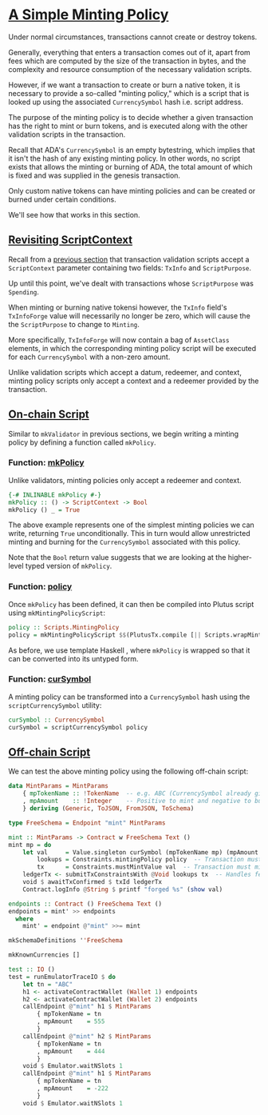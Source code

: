 # [A Simple Minting Policy](https://youtu.be/SsaVjSsPPcg?t=794)

Under normal circumstances, transactions cannot create or destroy tokens.

Generally, everything that enters a transaction comes out of it, apart from fees which are computed by the size of the transaction in bytes, and the complexity and resource consumption of the necessary validation scripts.

However, if we want a transaction to create or burn a native token, it is necessary to provide a so-called "minting policy," which is a script that is looked up using the associated `CurrencySymbol` hash i.e. script address.

The purpose of the minting policy is to decide whether a given transaction has the right to mint or burn tokens, and is executed along with the other validation scripts in the transaction.

Recall that ADA's `CurrencySymbol` is an empty bytestring, which implies that it isn't the hash of any existing minting policy. In other words, no script exists that allows the minting or burning of ADA, the total amount of which is fixed and was supplied in the genesis transaction.

Only custom native tokens can have minting policies and can be created or burned under certain conditions.

We'll see how that works in this section.

## [Revisiting ScriptContext](https://youtu.be/SsaVjSsPPcg?t=958)

Recall from a [previous section](../lecture03/1_Script-Contexts.md) that transaction validation scripts accept a `ScriptContext` parameter containing two fields: `TxInfo` and `ScriptPurpose`.

Up until this point, we've dealt with transactions whose `ScriptPurpose` was `Spending`.

When minting or burning native tokensi however, the `TxInfo` field's `TxInfoForge` value will necessarily no longer be zero, which will cause the the `ScriptPurpose` to change to `Minting`.

More specifically, `TxInfoForge` will now contain a bag of `AssetClass` elements, in which the corresponding minting policy script will be executed for each `CurrencySymbol` with a non-zero amount.

Unlike validation scripts which accept a datum, redeemer, and context, minting policy scripts only accept a context and a redeemer provided by the transaction.

## [On-chain Script](https://youtu.be/SsaVjSsPPcg?t=1220)

Similar to `mkValidator` in previous sections, we begin writing a minting policy by defining a function called `mkPolicy`.

### Function: [mkPolicy](https://youtu.be/SsaVjSsPPcg)

Unlike validators, minting policies only accept a redeemer and context.
```haskell
{-# INLINABLE mkPolicy #-}
mkPolicy :: () -> ScriptContext -> Bool
mkPolicy () _ = True
```

The above example represents one of the simplest minting policies we can write, returning `True` unconditionally. This in turn would allow unrestricted minting and burning for the `CurrencySymbol` associated with this policy.

Note that the `Bool` return value suggests that we are looking at the higher-level typed version of `mkPolicy`.

### Function: [policy](https://youtu.be/SsaVjSsPPcg?t=1328)

Once `mkPolicy` has been defined, it can then be compiled into Plutus script using `mkMintingPolicyScript`:

```haskell
policy :: Scripts.MintingPolicy
policy = mkMintingPolicyScript $$(PlutusTx.compile [|| Scripts.wrapMintingPolicy mkPolicy ||])
```

As before, we use template Haskell , where `mkPolicy` is wrapped so that it can be converted into its untyped form.

### Function: [curSymbol](https://youtu.be/SsaVjSsPPcg?t=1396)

A minting policy can be transformed into a `CurrencySymbol` hash using the `scriptCurrencySymbol` utility:

```haskell
curSymbol :: CurrencySymbol
curSymbol = scriptCurrencySymbol policy
```

## [Off-chain Script](https://youtu.be/SsaVjSsPPcg?t=1456)

We can test the above minting policy using the following off-chain script:

```haskell
data MintParams = MintParams
    { mpTokenName :: !TokenName  -- e.g. ABC (CurrencySymbol already given by script)
    , mpAmount    :: !Integer    -- Positive to mint and negative to burn
    } deriving (Generic, ToJSON, FromJSON, ToSchema)

type FreeSchema = Endpoint "mint" MintParams

mint :: MintParams -> Contract w FreeSchema Text ()
mint mp = do
    let val     = Value.singleton curSymbol (mpTokenName mp) (mpAmount mp)  -- Value to mint / burn
        lookups = Constraints.mintingPolicy policy  -- Transaction must contain the policy itself to be successful
        tx      = Constraints.mustMintValue val  -- Transaction must mint the computed value
    ledgerTx <- submitTxConstraintsWith @Void lookups tx  -- Handles fees, adds or removes minted / burned values to / from wallet
    void $ awaitTxConfirmed $ txId ledgerTx
    Contract.logInfo @String $ printf "forged %s" (show val)

endpoints :: Contract () FreeSchema Text ()
endpoints = mint' >> endpoints
  where
    mint' = endpoint @"mint" >>= mint

mkSchemaDefinitions ''FreeSchema

mkKnownCurrencies []

test :: IO ()
test = runEmulatorTraceIO $ do
    let tn = "ABC"
    h1 <- activateContractWallet (Wallet 1) endpoints
    h2 <- activateContractWallet (Wallet 2) endpoints
    callEndpoint @"mint" h1 $ MintParams
        { mpTokenName = tn
        , mpAmount    = 555
        }
    callEndpoint @"mint" h2 $ MintParams
        { mpTokenName = tn
        , mpAmount    = 444
        }
    void $ Emulator.waitNSlots 1
    callEndpoint @"mint" h1 $ MintParams
        { mpTokenName = tn
        , mpAmount    = -222
        }
    void $ Emulator.waitNSlots 1
```

